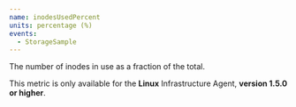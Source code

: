```yaml
---
name: inodesUsedPercent
units: percentage (%)
events:
  - StorageSample
---
```


The number of inodes in use as a fraction of the total.

This metric is only available for the **Linux** Infrastructure Agent, **version 1.5.0 or higher**.